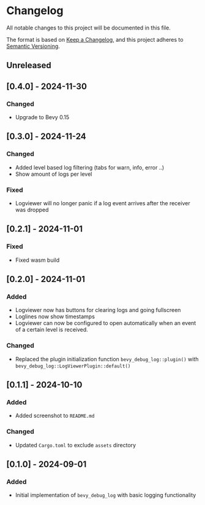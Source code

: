 # Changelog

All notable changes to this project will be documented in this file.

The format is based on [Keep a Changelog](https://keepachangelog.com/en/1.0.0/),
and this project adheres to [Semantic Versioning](https://semver.org/spec/v2.0.0.html).

## Unreleased

## [0.4.0] - 2024-11-30

### Changed
* Upgrade to Bevy 0.15

## [0.3.0] - 2024-11-24

### Changed
* Added level based log filtering (tabs for warn, info, error ..)
* Show amount of logs per level

### Fixed
* Logviewer will no longer panic if a log event arrives after the receiver was dropped

## [0.2.1] - 2024-11-01

### Fixed
* Fixed wasm build

## [0.2.0] - 2024-11-01

### Added
* Logviewer now has buttons for clearing logs and going fullscreen
* Loglines now show timestamps
* Logviewer can now be configured to open automatically when an event of a certain level is received.

### Changed
* Replaced the plugin initialization function `bevy_debug_log::plugin()` with `bevy_debug_log::LogViewerPlugin::default()`

## [0.1.1] - 2024-10-10

### Added
* Added screenshot to `README.md`

### Changed
* Updated `Cargo.toml` to exclude `assets` directory

## [0.1.0] - 2024-09-01

### Added
* Initial implementation of `bevy_debug_log` with basic logging functionality
